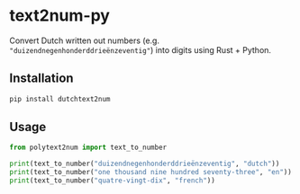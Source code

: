 # text2num-py

Convert Dutch written out numbers (e.g. `"duizendnegenhonderddrieënzeventig"`) into digits using Rust + Python.

## Installation

```bash
pip install dutchtext2num
```

## Usage
```python
from polytext2num import text_to_number

print(text_to_number("duizendnegenhonderddrieënzeventig", "dutch"))    # → "1973"
print(text_to_number("one thousand nine hundred seventy-three", "en")) # → "1973"
print(text_to_number("quatre-vingt-dix", "french"))                    # → "90"
```